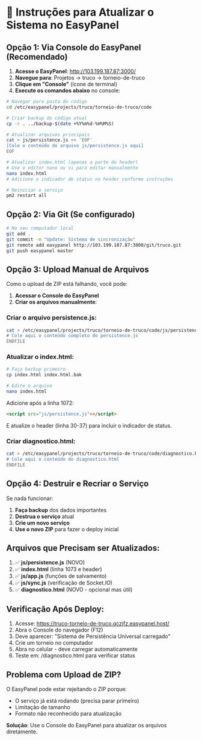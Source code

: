 # 🔄 Instruções para Atualizar o Sistema no EasyPanel

## Opção 1: Via Console do EasyPanel (Recomendado)

1. **Acesse o EasyPanel**: http://103.199.187.87:3000/
2. **Navegue para**: Projetos → truco → torneio-de-truco
3. **Clique em "Console"** (ícone de terminal)
4. **Execute os comandos abaixo** no console:

```bash
# Navegar para pasta do código
cd /etc/easypanel/projects/truco/torneio-de-truco/code

# Criar backup do código atual
cp -r . ../backup-$(date +%Y%m%d-%H%M%S)

# Atualizar arquivos principais
cat > js/persistence.js << 'EOF'
[Cole o conteúdo do arquivo js/persistence.js aqui]
EOF

# Atualizar index.html (apenas a parte do header)
# Use o editor nano ou vi para editar manualmente
nano index.html
# Adicione o indicador de status no header conforme instruções

# Reiniciar o serviço
pm2 restart all
```

## Opção 2: Via Git (Se configurado)

```bash
# No seu computador local
git add .
git commit -m "Update: Sistema de sincronização"
git remote add easypanel http://103.199.187.87:3000/git/truco.git
git push easypanel master
```

## Opção 3: Upload Manual de Arquivos

Como o upload de ZIP está falhando, você pode:

1. **Acessar o Console do EasyPanel**
2. **Criar os arquivos manualmente**:

### Criar o arquivo persistence.js:
```bash
cat > /etc/easypanel/projects/truco/torneio-de-truco/code/js/persistence.js << 'ENDFILE'
# Cole aqui o conteúdo completo do persistence.js
ENDFILE
```

### Atualizar o index.html:
```bash
# Faça backup primeiro
cp index.html index.html.bak

# Edite o arquivo
nano index.html
```

Adicione após a linha 1072:
```html
<script src="js/persistence.js"></script>
```

E atualize o header (linha 30-37) para incluir o indicador de status.

### Criar diagnostico.html:
```bash
cat > /etc/easypanel/projects/truco/torneio-de-truco/code/diagnostico.html << 'ENDFILE'
# Cole aqui o conteúdo do diagnostico.html
ENDFILE
```

## Opção 4: Destruir e Recriar o Serviço

Se nada funcionar:

1. **Faça backup** dos dados importantes
2. **Destrua o serviço** atual
3. **Crie um novo serviço**
4. **Use o novo ZIP** para fazer o deploy inicial

## Arquivos que Precisam ser Atualizados:

1. ✅ **js/persistence.js** (NOVO)
2. ✅ **index.html** (linha 1073 e header)
3. ✅ **js/app.js** (funções de salvamento)
4. ✅ **js/sync.js** (verificação de Socket.IO)
5. ✅ **diagnostico.html** (NOVO - opcional mas útil)

## Verificação Após Deploy:

1. Acesse: https://truco-torneio-de-truco.qczjfz.easypanel.host/
2. Abra o Console do navegador (F12)
3. Deve aparecer: "Sistema de Persistência Universal carregado"
4. Crie um torneio no computador
5. Abra no celular - deve carregar automaticamente
6. Teste em: /diagnostico.html para verificar status

## Problema com Upload de ZIP?

O EasyPanel pode estar rejeitando o ZIP porque:
- O serviço já está rodando (precisa parar primeiro)
- Limitação de tamanho
- Formato não reconhecido para atualização

**Solução**: Use o Console do EasyPanel para atualizar os arquivos diretamente.